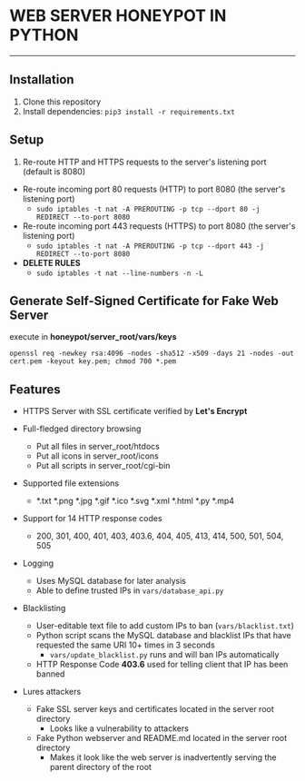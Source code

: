 # WEB SERVER HONEYPOT IN PYTHON
---

## Installation

1. Clone this repository
2. Install dependencies: `pip3 install -r requirements.txt`

## Setup

1. Re-route HTTP and HTTPS requests to the server's listening port (default is 8080)
  * Re-route incoming port 80 requests (HTTP) to port 8080 (the server's listening port)
    * `sudo iptables -t nat -A PREROUTING -p tcp --dport 80 -j REDIRECT --to-port 8080`
  * Re-route incoming port 443 requests (HTTPS) to port 8080 (the server's listening port)
    * `sudo iptables -t nat -A PREROUTING -p tcp --dport 443 -j REDIRECT --to-port 8080`
  * **DELETE RULES**
    * `sudo iptables -t nat --line-numbers -n -L`

## Generate Self-Signed Certificate for Fake Web Server
execute in **honeypot/server_root/vars/keys**
```
openssl req -newkey rsa:4096 -nodes -sha512 -x509 -days 21 -nodes -out cert.pem -keyout key.pem; chmod 700 *.pem
```

## Features
- HTTPS Server with SSL certificate verified by **Let's Encrypt**

- Full-fledged directory browsing
  - Put all files in server_root/htdocs
  - Put all icons in server_root/icons
  - Put all scripts in server_root/cgi-bin

- Supported file extensions
  - *.txt  *.png  *.jpg  *.gif  *.ico  *.svg  *.xml  *.html  *.py  *.mp4

- Support for 14 HTTP response codes
  - 200, 301, 400, 401, 403, 403.6, 404, 405, 413, 414, 500, 501, 504, 505

- Logging
  - Uses MySQL database for later analysis
  - Able to define trusted IPs in `vars/database_api.py`

- Blacklisting
  - User-editable text file to add custom IPs to ban (`vars/blacklist.txt`)
  - Python script scans the MySQL database and blacklist IPs that have requested the same URI 10+ times in 3 seconds
    - `vars/update_blacklist.py` runs and will ban IPs automatically
  - HTTP Response Code **403.6** used for telling client that IP has been banned

- Lures attackers
  - Fake SSL server keys and certificates located in the server root directory
    - Looks like a vulnerability to attackers
  - Fake Python webserver and README.md located in the server root directory
    - Makes it look like the web server is inadvertently serving the parent directory of the root
